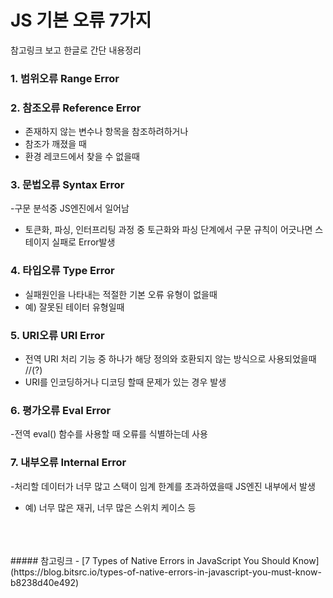 # JS 기본 오류 7가지

참고링크 보고 한글로 간단 내용정리

### 1. 범위오류 Range Error

### 2. 참조오류 Reference Error

- 존재하지 않는 변수나 항목을 참조하려하거나
- 참조가 깨졌을 때
- 환경 레코드에서 찾을 수 없을때

### 3. 문법오류 Syntax Error

-구문 분석중 JS엔진에서 일어남

- 토큰화, 파싱, 인터프리팅 과정 중 토근화와 파싱 단계에서 구문 규칙이 어긋나면 스테이지 실패로 Error발생

### 4. 타입오류 Type Error

- 실패원인을 나타내는 적절한 기본 오류 유형이 없을때
- 예) 잘못된 테이터 유형일때

### 5. URI오류 URI Error

- 전역 URI 처리 기능 중 하나가 해당 정의와 호환되지 않는 방식으로 사용되었을때 //(?)
- URI를 인코딩하거나 디코딩 할때 문제가 있는 경우 발생

### 6. 평가오류 Eval Error

-전역 eval() 함수를 사용할 때 오류를 식별하는데 사용

### 7. 내부오류 Internal Error

-처리할 데이터가 너무 많고 스택이 임계 한계를 초과하였을때 JS엔진 내부에서 발생

- 예) 너무 많은 재귀, 너무 많은 스위치 케이스 등

<br>
<br>
<br>
##### 참고링크
- [7 Types of Native Errors in JavaScript You Should Know](https://blog.bitsrc.io/types-of-native-errors-in-javascript-you-must-know-b8238d40e492)
